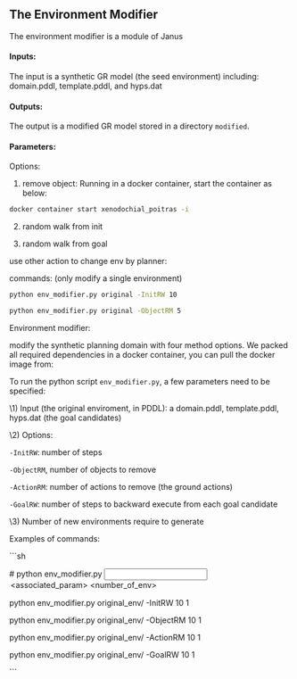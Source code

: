 ## The Environment Modifier

The environment modifier is a module of Janus

#### Inputs:
The input is a synthetic GR model (the seed environment) including: domain.pddl, template.pddl, and hyps.dat

#### Outputs:
The output is a modified GR model stored in a directory `modified`.

#### Parameters:

Options:
1. remove object:
Running in a docker container, start the container as below:
```sh
docker container start xenodochial_poitras -i
```

2. random walk from init

3. random walk from goal

use other action to change env by planner:



commands: (only modify a single environment)

```sh
python env_modifier.py original -InitRW 10

python env_modifier.py original -ObjectRM 5
```





Environment modifier:



modify the synthetic planning domain with four method options. We packed all required dependencies in a docker container, you can pull the docker image from:



To run the python script `env_modifier.py`, a few parameters need to be specified:



\1) Input (the original enviroment, in PDDL): a domain.pddl, template.pddl, hyps.dat (the goal candidates)



\2) Options: 



`-InitRW`: number of steps



`-ObjectRM`, number of objects to remove



`-ActionRM`: number of actions to remove (the ground actions)



`-GoalRW`: number of steps to backward execute from each goal candidate



\3) Number of new environments require to generate







Examples of commands:



\```sh

\# python env_modifier.py <input> <option> <associated_param> <number_of_env>

python env_modifier.py original_env/ -InitRW 10 1



python env_modifier.py original_env/ -ObjectRM 10 1



python env_modifier.py original_env/ -ActionRM 10 1



python env_modifier.py original_env/ -GoalRW 10 1

\```














 
